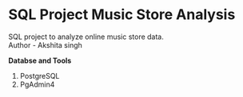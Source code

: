 # SQL Project Music Store Analysis
SQL project to analyze online music store data.
<br>
Author - Akshita singh

<b> Databse and Tools</b>
1. PostgreSQL
2. PgAdmin4
